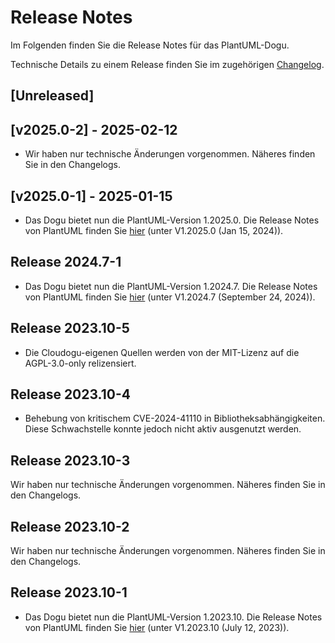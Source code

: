 # Release Notes

Im Folgenden finden Sie die Release Notes für das PlantUML-Dogu. 

Technische Details zu einem Release finden Sie im zugehörigen [Changelog](https://docs.cloudogu.com/de/docs/dogus/plantuml/CHANGELOG/).

## [Unreleased]

## [v2025.0-2] - 2025-02-12
* Wir haben nur technische Änderungen vorgenommen. Näheres finden Sie in den Changelogs.

## [v2025.0-1] - 2025-01-15
* Das Dogu bietet nun die PlantUML-Version 1.2025.0. Die Release Notes von PlantUML finden Sie [hier](https://plantuml.com/en/changes) (unter V1.2025.0 (Jan 15, 2024)).

## Release 2024.7-1

* Das Dogu bietet nun die PlantUML-Version 1.2024.7. Die Release Notes von PlantUML finden Sie [hier](https://plantuml.com/en/changes) (unter V1.2024.7 (September 24, 2024)).
## Release 2023.10-5

* Die Cloudogu-eigenen Quellen werden von der MIT-Lizenz auf die AGPL-3.0-only relizensiert.

## Release 2023.10-4

* Behebung von kritischem CVE-2024-41110 in Bibliotheksabhängigkeiten. Diese Schwachstelle konnte jedoch nicht aktiv ausgenutzt werden.

## Release 2023.10-3

Wir haben nur technische Änderungen vorgenommen. Näheres finden Sie in den Changelogs.

## Release 2023.10-2

Wir haben nur technische Änderungen vorgenommen. Näheres finden Sie in den Changelogs.

## Release 2023.10-1

* Das Dogu bietet nun die PlantUML-Version 1.2023.10. Die Release Notes von PlantUML finden Sie [hier](https://plantuml.com/en/changes) (unter V1.2023.10 (July 12, 2023)).